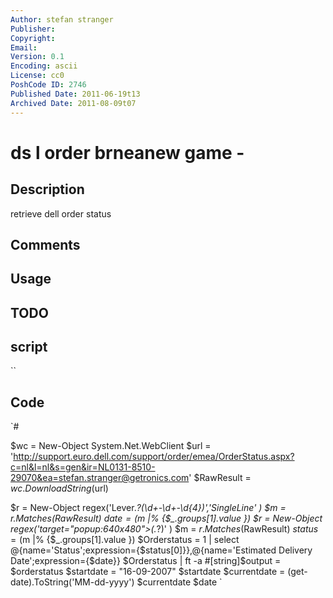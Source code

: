 ```yaml
---
Author: stefan stranger
Publisher: 
Copyright: 
Email: 
Version: 0.1
Encoding: ascii
License: cc0
PoshCode ID: 2746
Published Date: 2011-06-19t13
Archived Date: 2011-08-09t07
---
```


# ds l order brneanew game - 

## Description

retrieve dell order status

## Comments



## Usage



## TODO



## script

``

## Code

`#
 
 $wc = New-Object System.Net.WebClient
 $url = 'http://support.euro.dell.com/support/order/emea/OrderStatus.aspx?c=nl&l=nl&s=gen&ir=NL0131-8510-29070&ea=stefan.stranger@getronics.com'
 $RawResult = $wc.DownloadString($url)
 
 $r = New-Object regex('Lever.*?(\d+-\d+-\d{4})</B></TD></TR>','SingleLine' )
 $m = $r.Matches($RawResult)
 $date = ($m |% {$_.groups[1].value })
 $r = New-Object regex('target="popup:640x480">(.*?)</a>'  )
 $m = $r.Matches($RawResult)
 $status = ($m |% {$_.groups[1].value }) 
 $Orderstatus = 1 | select @{name='Status';expression={$status[0]}},@{name='Estimated Delivery Date';expression={$date}}
 $Orderstatus | ft -a
 #[string]$output = $orderstatus
 $startdate = "16-09-2007"
 $startdate
 $currentdate = (get-date).ToString('MM-dd-yyyy')
 $currentdate
 $date
`

